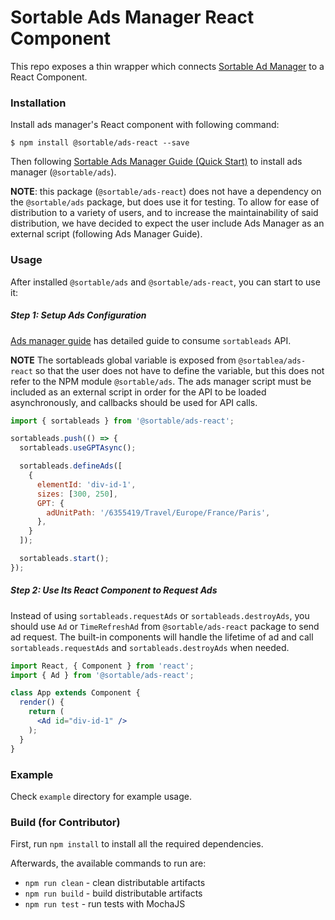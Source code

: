 # Sortable Ads Manager React Component

This repo exposes a thin wrapper which connects [Sortable Ad Manager](https://github.com/sortable/ads) to a React Component.

### Installation

Install ads manager's React component with following command:

```
$ npm install @sortable/ads-react --save
```

Then following [Sortable Ads Manager Guide (Quick Start)](http://dev.sortable.com/ads/#/quick-start)
to install ads manager (`@sortable/ads`).

**NOTE**: this package (`@sortable/ads-react`) does not have a dependency on the `@sortable/ads` package, but does use it for testing. To allow for ease of distribution to a variety of users, and to increase the maintainability of said distribution, we have decided to expect the user include Ads Manager as an external script (following Ads Manager Guide).

### Usage

After installed `@sortable/ads` and `@sortable/ads-react`, you can start to use it:

##### Step 1: Setup Ads Configuration

[Ads manager guide](http://dev.sortable.com/ads) has detailed guide to consume `sortableads` API.

**NOTE**
The sortableads global variable is exposed from `@sortablea/ads-react` so that the user does not have to define the variable, but this does not refer to the NPM module `@sortable/ads`. The ads manager script must be included as an external script in order for the API to be loaded asynchronously, and callbacks should be used for API calls.

```js
import { sortableads } from '@sortable/ads-react';

sortableads.push(() => {
  sortableads.useGPTAsync();

  sortableads.defineAds([
    {
      elementId: 'div-id-1',
      sizes: [300, 250],
      GPT: {
        adUnitPath: '/6355419/Travel/Europe/France/Paris',
      },
    }
  ]);

  sortableads.start();
});
```

##### Step 2: Use Its React Component to Request Ads

Instead of using `sortableads.requestAds` or `sortableads.destroyAds`, you should use
`Ad` or `TimeRefreshAd` from `@sortable/ads-react` package to send ad request.
The built-in components will handle the lifetime of ad and call `sortableads.requestAds` and `sortableads.destroyAds`
when needed.

```jsx
import React, { Component } from 'react';
import { Ad } from '@sortable/ads-react';

class App extends Component {
  render() {
    return (
      <Ad id="div-id-1" />
    );
  }
}
```

### Example

Check `example` directory for example usage.

### Build (for Contributor)

First, run `npm install` to install all the required dependencies.

Afterwards, the available commands to run are:

* `npm run clean` - clean distributable artifacts
* `npm run build` - build distributable artifacts
* `npm run test` - run tests with MochaJS
